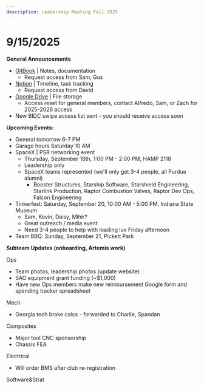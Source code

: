 ```yaml
---
description: Leadership Meeting Fall 2025
---
```


# 9/15/2025

**General Announcements**

* [GitBook](https://app.gitbook.com/o/VgqQpOyMtIqpSG170vlO/s/UuRMvpyeM6qdlkjmzeYV/) | Notes, documentation
  * Request access from Sam, Gus
* [Notion](https://www.notion.so/1e769fc04635804cbf0dc10664dbc7b6?v=1e769fc04635808ab9b1000c6272e030) | Timeline, task tracking
  * Request access from David
* [Google Drive](https://drive.google.com/drive/folders/0AKxDeNG8SvqIUk9PVA) | File storage
  * Access reset for general members, contact Alfredo, Sam, or Zach for 2025-2026 access
* New BIDC swipe access list sent - you should receive access soon



**Upcoming Events:**

* General tomorrow 6-7 PM
* Garage hours Saturday 10 AM
* SpaceX | PSR networking event
  * Thursday, September 18th, 1:00 PM - 2:00 PM, HAMP 2118
  * Leadership only
  * SpaceX teams represented (we'll only get 3-4 people, all Purdue alumni)
    * Booster Structures, Starship Software, Starshield Engineering, Starlink Production, Raptor Combustion Valves, Raptor Dev Ops, Falcon Engineering
* Tinkerfest: Saturday, September 20, 10:00 AM - 5:00 PM, Indiana State Museum
  * Sam, Kevin, Daisy, Mihir?
  * Great outreach / media event
  * Need 3-4 people to help with loading lux Friday afternoon
* Team BBQ: Sunday, September 21, Pickett Park



**Subteam Updates (onboarding, Artemis work)**

Ops

* Team photos, leadership photos (update website)
* SAO equipment grant funding (\~$1,000)
* Have new Ops members make new reimbursement Google form and spending tracker spreadsheet

Mech

* Georgia tech brake calcs - forwarded to Charlie, Spandan

Composites

* Major tool CNC sponsorship
* Chassis FEA

Electrical

* Will order BMS after club re-registration

Software\&Strat



